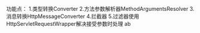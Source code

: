 功能点：
1.类型转换Converter
2.方法参数解析器MethodArgumentsResolver
3.消息转换HttpMessageConverter
4.拦截器
5.过滤器使用HttpServletRequestWrapper解决接受参数时处理
ab

